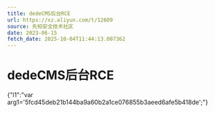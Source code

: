 ```yaml
---
title: dedeCMS后台RCE
url: https://xz.aliyun.com/t/12609
source: 先知安全技术社区
date: 2023-06-15
fetch_date: 2025-10-04T11:44:13.007362
---
```


# dedeCMS后台RCE

{"l1":"var arg1='5fcd45deb21b144ba9a60b2a1ce076855b3aeed6afe5b418de';"}